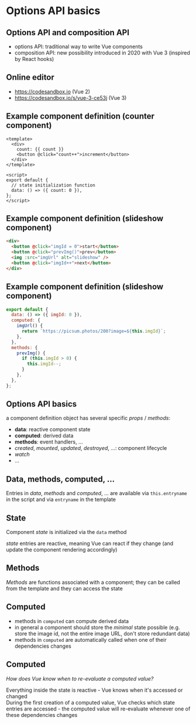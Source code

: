 # Options API basics

## Options API and composition API

- options API: traditional way to write Vue components
- composition API: new possibility introduced in 2020 with Vue 3 (inspired by React hooks)

## Online editor

- <https://codesandbox.io> (Vue 2)
- <https://codesandbox.io/s/vue-3-ce53j> (Vue 3)

## Example component definition (counter component)

```vue
<template>
  <div>
    count: {{ count }}
    <button @click="count++">increment</button>
  </div>
</template>

<script>
export default {
  // state initialization function
  data: () => ({ count: 0 }),
};
</script>
```

## Example component definition (slideshow component)

```html
<div>
  <button @click="imgId = 0">start</button>
  <button @click="prevImg()">prev</button>
  <img :src="imgUrl" alt="slideshow" />
  <button @click="imgId++">next</button>
</div>
```

## Example component definition (slideshow component)

```js
export default {
  data: () => ({ imgId: 0 }),
  computed: {
    imgUrl() {
      return `https://picsum.photos/200?image=${this.imgId}`;
    },
  },
  methods: {
    prevImg() {
      if (this.imgId > 0) {
        this.imgId--;
      }
    },
  },
};
```

## Options API basics

a component definition object has several specific _props_ / _methods_:

- **data**: reactive component state
- **computed**: derived data
- **methods**: event handlers, ...
- _created_, _mounted_, _updated_, _destroyed_, ...: component lifecycle
- _watch_
- ...

## Data, methods, computed, ...

Entries in _data_, _methods_ and _computed_, ... are available via `this.entryname` in the script and via `entryname` in the template

## State

Component _state_ is initialized via the `data` method

_state_ entries are reactive, meaning Vue can react if they change (and update the component rendering accordingly)

## Methods

_Methods_ are functions associated with a component; they can be called from the template and they can access the state

## Computed

- methods in `computed` can compute derived data
- in general a component should store the _minimal_ state possible (e.g. store the image id, not the entire image URL, don't store redundant data)
- methods in `computed` are automatically called when one of their dependencies changes

## Computed

_How does Vue know when to re-evaluate a computed value?_

Everything inside the state is reactive - Vue knows when it's accessed or changed  
During the first creation of a computed value, Vue checks which state entries are accessed - the computed value will re-evaluate whenever one of these dependencies changes
